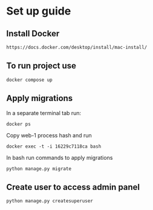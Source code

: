 # Set up guide

## Install Docker

`https://docs.docker.com/desktop/install/mac-install/`

## To run project use 

`docker compose up`

## Apply migrations 

In a separate terminal tab run:

`docker ps`

Copy web-1 process hash and run

`docker exec -t -i 16229c7118ca bash`

In bash run commands to apply migrations

`python manage.py migrate`

## Create user to access admin panel 

`python manage.py createsuperuser`
